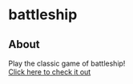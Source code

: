 # battleship

## About

Play the classic game of battleship!
<br>
[Click here to check it out](https://rafa1510.github.io/battleship/webpack/dist/index.html)
